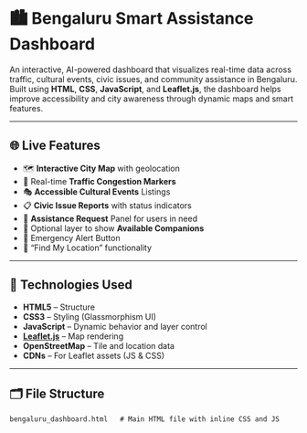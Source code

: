 # 🏙️ Bengaluru Smart Assistance Dashboard

An interactive, AI-powered dashboard that visualizes real-time data across traffic, cultural events, civic issues, and community assistance in Bengaluru. Built using **HTML**, **CSS**, **JavaScript**, and **Leaflet.js**, the dashboard helps improve accessibility and city awareness through dynamic maps and smart features.

---

## 🌐 Live Features

- 🗺️ **Interactive City Map** with geolocation
- 🚦 Real-time **Traffic Congestion Markers**
- 🎭 **Accessible Cultural Events** Listings
- 📋 **Civic Issue Reports** with status indicators
- 🤝 **Assistance Request** Panel for users in need
- 👥 Optional layer to show **Available Companions**
- 🚨 Emergency Alert Button
- 📍 “Find My Location” functionality

---

## 🧩 Technologies Used

- **HTML5** – Structure
- **CSS3** – Styling (Glassmorphism UI)
- **JavaScript** – Dynamic behavior and layer control
- **[Leaflet.js](https://leafletjs.com/)** – Map rendering
- **OpenStreetMap** – Tile and location data
- **CDNs** – For Leaflet assets (JS & CSS)

---

## 🗂️ File Structure

```plaintext
bengaluru_dashboard.html   # Main HTML file with inline CSS and JS
